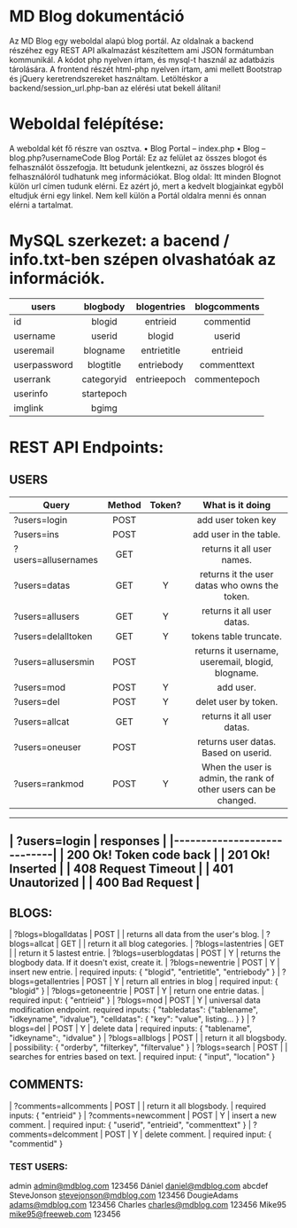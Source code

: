 # MD Blog dokumentáció

Az MD Blog egy weboldal alapú blog portál. 
Az oldalnak a backend részéhez egy REST API alkalmazást készítettem ami JSON formátumban kommunikál. A kódot php nyelven írtam, és mysql-t használ az adatbázis tárolására. 
A frontend részét html-php nyelven írtam, ami mellett Bootstrap és jQuery keretrendszereket használtam.
Letöltéskor a backend/session_url.php-ban az elérési utat bekell álítani!

# Weboldal felépítése:

A weboldal két fő részre van osztva.
•	Blog Portal – index.php
•	Blog – blog.php?usernameCode
Blog Portál: Ez az felület az összes blogot és felhasználót összefogja. Itt betudunk jelentkezni, az összes blogról és felhasználóról tudhatunk meg információkat.
Blog oldal: Itt minden Blognot külön url címen tudunk elérni. Ez azért jó, mert a kedvelt blogjainkat egyből eltudjuk érni egy linkel. Nem kell külön a Portál oldalra menni és onnan elérni a tartalmat.

# MySQL szerkezet: a bacend / info.txt-ben szépen olvashatóak az információk.

| users         | blogbody      | blogentries       | blogcomments  |
| ------------- |:-------------:|:-----------------:|:-------------:|
|id 			|blogid		    |entrieid           |commentid      |
|username		|userid			|blogid             |userid         |
|useremail		|blogname		|entrietitle	    |entrieid       |
|userpassword	|blogtitle		|entriebody			|commenttext    |
|userrank		|categoryid		|entrieepoch		|commentepoch   |
|userinfo		|startepoch		|		            |               |
|imglink	    |bgimg			|		            |               |

# REST API Endpoints:

## USERS
| Query | Method | Token? | What is it doing |
| ------------- |:-------------:|:-----------------:|:-------------:|
| ?users=login               | POST        |      | add user token key |
| ?users=ins                 | POST        |      | add user in the table. |
| ?users=allusernames        | GET         |      | returns it all user names. |
| ?users=datas               | GET         |  Y   | returns it the user datas who owns the token. |
| ?users=allusers            | GET         |  Y   | returns it all user datas. |
| ?users=delalltoken         | GET         |  Y   | tokens table truncate. |
| ?users=allusersmin         | POST        |      | returns it username, useremail, blogid, blogname. |
| ?users=mod                 | POST        |  Y   | add user. |
| ?users=del                 | POST        |  Y   | delet user by token. |
| ?users=allcat              | GET         |  Y   | returns it all user datas. |
| ?users=oneuser             | POST        |      | returns user datas. Based on userid. |
| ?users=rankmod             | POST        |  Y   | When the user is admin, the rank of other users can be changed. |

------------------------------
| ?users=login  | responses  |
|----------------------------|
| 200   Ok! Token code back  |
| 201   Ok! Inserted         |
| 408   Request Timeout      |
| 401   Unautorized          |
| 400   Bad Request          |
------------------------------

## BLOGS:

| ?blogs=blogalldatas        | POST        |      | returns all data from the user's blog.
| ?blogs=allcat              | GET         |      | return it all blog categories.
| ?blogs=lastentries         | GET         |      | return it 5 lastest entrie.
| ?blogs=userblogdatas       | POST        |  Y   | returns the blogbody data. If it doesn't exist, create it.
| ?blogs=newentrie           | POST        |  Y   | insert new entrie.
|                              required inputs: { "blogid", "entrietitle", "entriebody" }
| ?blogs=getallentries       | POST        |  Y   | return all entries in blog
|                              required input:  { "blogid" }
| ?blogs=getoneentrie        | POST        |  Y   | return one entrie datas.
|                              required input:  { "entrieid" }
| ?blogs=mod                 | POST        |  Y   | universal data modification endpoint.
                               required inputs: { "tabledatas": {"tablename", "idkeyname", "idvalue"}, "celldatas": { "key": "value", listing... } }
| ?blogs=del                 | POST        |  Y   | delete data 
|                              required inputs:    { "tablename", "idkeyname":, "idvalue" }
| ?blogs=allblogs            | POST        |      | return it all blogsbody.
|                              possibility:     { "orderby", "filterkey", "filtervalue" }
| ?blogs=search              | POST        |      | searches for entries based on text.
|                              required input:  { "input", "location" }

## COMMENTS:

| ?comments=allcomments      | POST        |      | return it all blogsbody.
|                              required inputs:    { "entrieid" }
| ?comments=newcomment       | POST        |  Y   | insert a new comment.
|                              required input: { "userid", "entrieid", "commenttext" }
| ?comments=delcomment       | POST        |  Y   | delete comment.
|                              required input: { "commentid" }

### TEST USERS:

admin			admin@mdblog.com		123456
Dániel			daniel@mdblog.com		abcdef
SteveJonson		stevejonson@mdblog.com	123456
DougieAdams		adams@mdblog.com		123456
Charles			charles@mdblog.com		123456
Mike95			mike95@freeweb.com		123456